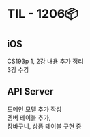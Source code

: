 # TIL - 1206📦

## iOS
CS193p 1, 2강 내용 추가 정리  
3강 수강  
  
## API Server
도메인 모델 추가 작성  
멤버 테이블 추가,  
장바구니, 상품 테이블 구현 중  
